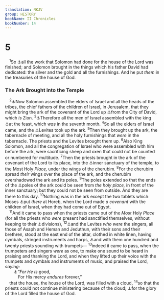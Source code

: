 ```yaml
---
translation: NKJV
group: HISTORY
bookName: II Chronicles 
bookNumber: 14
---
```


<div class="title"><h1>5</h1></div>
<span class="verse 2su_5_1"> <sup>1</sup>So <a data-toggle="tooltip" data-placement="bottom" title="1 Kin. 7:51">⚓</a>all the work that Solomon had done for the house of the Lord was finished; and Solomon brought in the things which his father David had dedicated: the silver and the gold and all the furnishings. And he put <i>them</i> in the treasuries of the house of God.<br/></span>
<div class="title"><h3>The Ark Brought into the Temple</h3></div>
<span class="verse 2su_5_2"> <sup>2</sup><a data-toggle="tooltip" data-placement="bottom" title="1 Kin. 8:1–9; Ps. 47:9">⚓</a>Now Solomon assembled the elders of Israel and all the heads of the tribes, the chief fathers of the children of Israel, in Jerusalem, that they might bring the ark of the covenant of the Lord up <a data-toggle="tooltip" data-placement="bottom" title="2 Sam. 6:12">⚓</a>from the City of David, which <i>is</i> Zion. </span>
<span class="verse 2su_5_3"><sup>3</sup><a data-toggle="tooltip" data-placement="bottom" title="1 Kin. 8:2">⚓</a>Therefore all the men of Israel assembled with the king <a data-toggle="tooltip" data-placement="bottom" title="Lev. 23:34; 2 Chr. 7:8–10">⚓</a>at the feast, which <i>was</i> in the seventh month. </span>
<span class="verse 2su_5_4"><sup>4</sup>So all the elders of Israel came, and the <a data-toggle="tooltip" data-placement="bottom" title="1 Chr. 15:2, 15">⚓</a>Levites took up the ark. </span>
<span class="verse 2su_5_5"><sup>5</sup>Then they brought up the ark, the tabernacle of meeting, and all the holy furnishings that <i>were</i> in the tabernacle. The priests and the Levites brought them up. </span>
<span class="verse 2su_5_6"><sup>6</sup>Also King Solomon, and all the congregation of Israel who were assembled with him before the ark, were sacrificing sheep and oxen that could not be counted or numbered for multitude. </span>
<span class="verse 2su_5_7"><sup>7</sup>Then the priests brought in the ark of the covenant of the Lord to its place, into the <a data-toggle="tooltip" data-placement="bottom" title="2 Chr. 4:20">⚓</a>inner sanctuary of the temple, to the Most Holy <i>Place,</i> under the wings of the cherubim. </span>
<span class="verse 2su_5_8"><sup>8</sup>For the cherubim spread <i>their</i> wings over the place of the ark, and the cherubim overshadowed the ark and its poles. </span>
<span class="verse 2su_5_9"><sup>9</sup>The poles extended so that the ends of the <a data-toggle="tooltip" data-placement="bottom" title="Ex. 25:13–15">⚓</a>poles of the ark could be seen from <i>the</i> <i>holy</i> <i>place,</i> in front of the inner sanctuary; but they could not be seen from outside. And they are there to this day. </span>
<span class="verse 2su_5_10"><sup>10</sup>Nothing was in the ark except the two tablets which Moses <a data-toggle="tooltip" data-placement="bottom" title="Ex. 25:16; Deut. 10:2, 5; 2 Chr. 6:11; Heb. 9:4">⚓</a>put <i>there</i> at Horeb, when the Lord made <i>a</i> <i>covenant</i> with the children of Israel, when they had come out of Egypt.<br/></span>
<span class="verse 2su_5_11"> <sup>11</sup>And it came to pass when the priests came out of the <i>Most</i> Holy <i>Place</i> (for all the priests who <i>were</i> present had sanctified themselves, without keeping to their <a data-toggle="tooltip" data-placement="bottom" title="1 Chr. 24:1–5">⚓</a>divisions), </span>
<span class="verse 2su_5_12"><sup>12</sup><a data-toggle="tooltip" data-placement="bottom" title="Ex. 32:26; 1 Chr. 25:1–7">⚓</a>and the Levites <i>who</i> <i>were</i> the singers, all those of Asaph and Heman and Jeduthun, with their sons and their brethren, stood at the east end of the altar, clothed in white linen, having cymbals, stringed instruments and harps, <a data-toggle="tooltip" data-placement="bottom" title="1 Chr. 13:8; 15:16, 24">⚓</a>and with them one hundred and twenty priests sounding with trumpets— </span>
<span class="verse 2su_5_13"><sup>13</sup>indeed it came to pass, when the trumpeters and singers <i>were</i> as one, to make one sound to be heard in praising and thanking the Lord, and when they lifted up their voice with the trumpets and cymbals and instruments of music, and praised the Lord, <i>saying:</i><br/>  <a data-toggle="tooltip" data-placement="bottom" title="1 Chr. 16:34, 41; 2 Chr. 7:3; Ezra 3:11; Ps. 100:5; 106:1; Ps. 136; Jer. 33:11">⚓</a><i>“For He is</i> good,<br/>   For His mercy <i>endures</i> forever,”<br/> that the house, the house of the Lord, was filled with a cloud, </span>
<span class="verse 2su_5_14"><sup>14</sup>so that the priests could not continue ministering because of the cloud; <a data-toggle="tooltip" data-placement="bottom" title="Ex. 40:35; 1 Kin. 8:11; 2 Chr. 7:2; Ezek. 43:5">⚓</a>for the glory of the Lord filled the house of God.<br/></span>
